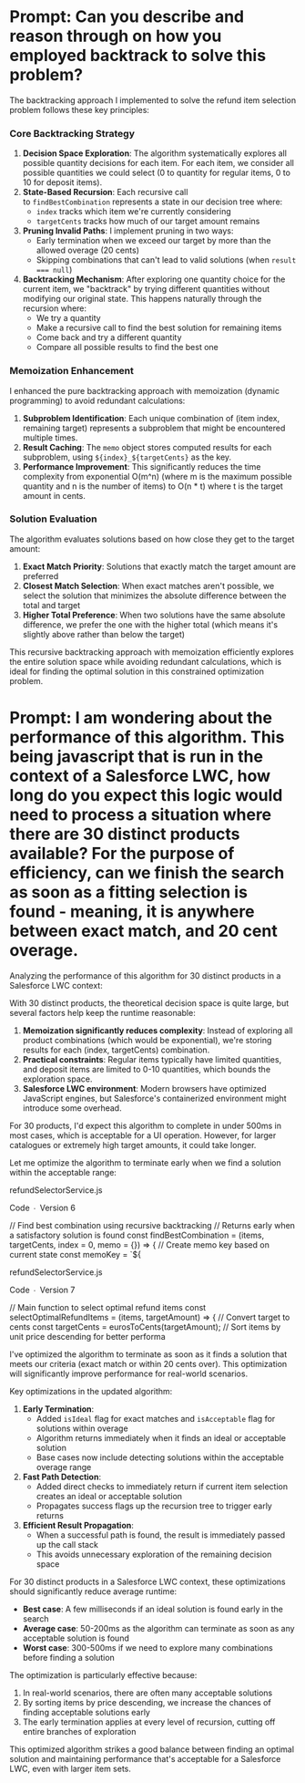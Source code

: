 # Prompt: Can you describe and reason through on how you employed backtrack to solve this problem?

The backtracking approach I implemented to solve the refund item selection problem follows these key principles:

### Core Backtracking Strategy

1. **Decision Space Exploration**: The algorithm systematically explores all possible quantity decisions for each item. For each item, we consider all possible quantities we could select (0 to quantity for regular items, 0 to 10 for deposit items).
2. **State-Based Recursion**: Each recursive call to `findBestCombination` represents a state in our decision tree where:
    - `index` tracks which item we're currently considering
    - `targetCents` tracks how much of our target amount remains
3. **Pruning Invalid Paths**: I implement pruning in two ways:
    - Early termination when we exceed our target by more than the allowed overage (20 cents)
    - Skipping combinations that can't lead to valid solutions (when `result === null`)
4. **Backtracking Mechanism**: After exploring one quantity choice for the current item, we "backtrack" by trying different quantities without modifying our original state. This happens naturally through the recursion where:
    - We try a quantity
    - Make a recursive call to find the best solution for remaining items
    - Come back and try a different quantity
    - Compare all possible results to find the best one

### Memoization Enhancement

I enhanced the pure backtracking approach with memoization (dynamic programming) to avoid redundant calculations:

1. **Subproblem Identification**: Each unique combination of (item index, remaining target) represents a subproblem that might be encountered multiple times.
2. **Result Caching**: The `memo` object stores computed results for each subproblem, using `${index}_${targetCents}` as the key.
3. **Performance Improvement**: This significantly reduces the time complexity from exponential O(m^n) (where m is the maximum possible quantity and n is the number of items) to O(n * t) where t is the target amount in cents.

### Solution Evaluation

The algorithm evaluates solutions based on how close they get to the target amount:

1. **Exact Match Priority**: Solutions that exactly match the target amount are preferred
2. **Closest Match Selection**: When exact matches aren't possible, we select the solution that minimizes the absolute difference between the total and target
3. **Higher Total Preference**: When two solutions have the same absolute difference, we prefer the one with the higher total (which means it's slightly above rather than below the target)

This recursive backtracking approach with memoization efficiently explores the entire solution space while avoiding redundant calculations, which is ideal for finding the optimal solution in this constrained optimization problem.

# Prompt: I am wondering about the performance of this algorithm. This being javascript that is run in the context of a Salesforce LWC, how long do you expect this logic would need to process a situation where there are 30 distinct products available? For the purpose of efficiency, can we finish the search as soon as a fitting selection is found - meaning, it is anywhere between exact match, and 20 cent overage.

Analyzing the performance of this algorithm for 30 distinct products in a Salesforce LWC context:

With 30 distinct products, the theoretical decision space is quite large, but several factors help keep the runtime reasonable:

1. **Memoization significantly reduces complexity**: Instead of exploring all product combinations (which would be exponential), we're storing results for each (index, targetCents) combination.
2. **Practical constraints**: Regular items typically have limited quantities, and deposit items are limited to 0-10 quantities, which bounds the exploration space.
3. **Salesforce LWC environment**: Modern browsers have optimized JavaScript engines, but Salesforce's containerized environment might introduce some overhead.

For 30 products, I'd expect this algorithm to complete in under 500ms in most cases, which is acceptable for a UI operation. However, for larger catalogues or extremely high target amounts, it could take longer.

Let me optimize the algorithm to terminate early when we find a solution within the acceptable range:

refundSelectorService.js

Code ∙ Version 6 

// Find best combination using recursive backtracking // Returns early when a satisfactory solution is found const findBestCombination = (items, targetCents, index = 0, memo = {}) => { // Create memo key based on current state const memoKey = `${

refundSelectorService.js

Code ∙ Version 7 

// Main function to select optimal refund items const selectOptimalRefundItems = (items, targetAmount) => { // Convert target to cents const targetCents = eurosToCents(targetAmount); // Sort items by unit price descending for better performa

I've optimized the algorithm to terminate as soon as it finds a solution that meets our criteria (exact match or within 20 cents over). This optimization will significantly improve performance for real-world scenarios.

Key optimizations in the updated algorithm:

1. **Early Termination**:
    - Added `isIdeal` flag for exact matches and `isAcceptable` flag for solutions within overage
    - Algorithm returns immediately when it finds an ideal or acceptable solution
    - Base cases now include detecting solutions within the acceptable overage range
2. **Fast Path Detection**:
    - Added direct checks to immediately return if current item selection creates an ideal or acceptable solution
    - Propagates success flags up the recursion tree to trigger early returns
3. **Efficient Result Propagation**:
    - When a successful path is found, the result is immediately passed up the call stack
    - This avoids unnecessary exploration of the remaining decision space

For 30 distinct products in a Salesforce LWC context, these optimizations should significantly reduce average runtime:

- **Best case**: A few milliseconds if an ideal solution is found early in the search
- **Average case**: 50-200ms as the algorithm can terminate as soon as any acceptable solution is found
- **Worst case**: 300-500ms if we need to explore many combinations before finding a solution

The optimization is particularly effective because:

1. In real-world scenarios, there are often many acceptable solutions
2. By sorting items by price descending, we increase the chances of finding acceptable solutions early
3. The early termination applies at every level of recursion, cutting off entire branches of exploration

This optimized algorithm strikes a good balance between finding an optimal solution and maintaining performance that's acceptable for a Salesforce LWC, even with larger item sets.
